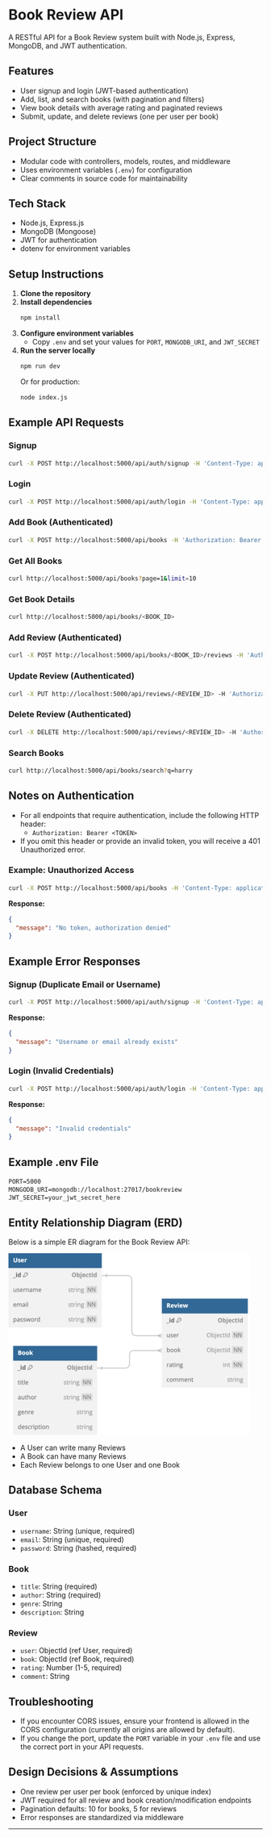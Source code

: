 # Book Review API

A RESTful API for a Book Review system built with Node.js, Express, MongoDB, and JWT authentication.

## Features
- User signup and login (JWT-based authentication)
- Add, list, and search books (with pagination and filters)
- View book details with average rating and paginated reviews
- Submit, update, and delete reviews (one per user per book)

## Project Structure

- Modular code with controllers, models, routes, and middleware
- Uses environment variables (`.env`) for configuration
- Clear comments in source code for maintainability

## Tech Stack
- Node.js, Express.js
- MongoDB (Mongoose)
- JWT for authentication
- dotenv for environment variables

## Setup Instructions

1. **Clone the repository**
2. **Install dependencies**
   ```sh
   npm install
   ```
3. **Configure environment variables**
   - Copy `.env` and set your values for `PORT`, `MONGODB_URI`, and `JWT_SECRET`
4. **Run the server locally**
   ```sh
   npm run dev
   ```
   Or for production:
   ```sh
   node index.js
   ```

## Example API Requests

### Signup
```sh
curl -X POST http://localhost:5000/api/auth/signup -H 'Content-Type: application/json' -d '{"username":"user1","email":"user1@example.com","password":"pass123"}'
```

### Login
```sh
curl -X POST http://localhost:5000/api/auth/login -H 'Content-Type: application/json' -d '{"email":"user1@example.com","password":"pass123"}'
```

### Add Book (Authenticated)
```sh
curl -X POST http://localhost:5000/api/books -H 'Authorization: Bearer <TOKEN>' -H 'Content-Type: application/json' -d '{"title":"Book Title","author":"Author Name","genre":"Fiction","description":"A great book."}'
```

### Get All Books
```sh
curl http://localhost:5000/api/books?page=1&limit=10
```

### Get Book Details
```sh
curl http://localhost:5000/api/books/<BOOK_ID>
```

### Add Review (Authenticated)
```sh
curl -X POST http://localhost:5000/api/books/<BOOK_ID>/reviews -H 'Authorization: Bearer <TOKEN>' -H 'Content-Type: application/json' -d '{"rating":5,"comment":"Excellent!"}'
```

### Update Review (Authenticated)
```sh
curl -X PUT http://localhost:5000/api/reviews/<REVIEW_ID> -H 'Authorization: Bearer <TOKEN>' -H 'Content-Type: application/json' -d '{"rating":4,"comment":"Updated comment."}'
```

### Delete Review (Authenticated)
```sh
curl -X DELETE http://localhost:5000/api/reviews/<REVIEW_ID> -H 'Authorization: Bearer <TOKEN>'
```

### Search Books
```sh
curl http://localhost:5000/api/books/search?q=harry
```

## Notes on Authentication
- For all endpoints that require authentication, include the following HTTP header:
  - `Authorization: Bearer <TOKEN>`
- If you omit this header or provide an invalid token, you will receive a 401 Unauthorized error.

### Example: Unauthorized Access
```sh
curl -X POST http://localhost:5000/api/books -H 'Content-Type: application/json' -d '{"title":"Book Title","author":"Author Name"}'
```
**Response:**
```json
{
  "message": "No token, authorization denied"
}
```

## Example Error Responses

### Signup (Duplicate Email or Username)
```sh
curl -X POST http://localhost:5000/api/auth/signup -H 'Content-Type: application/json' -d '{"username":"user1","email":"user1@example.com","password":"pass123"}'
```
**Response:**
```json
{
  "message": "Username or email already exists"
}
```

### Login (Invalid Credentials)
```sh
curl -X POST http://localhost:5000/api/auth/login -H 'Content-Type: application/json' -d '{"email":"user1@example.com","password":"wrongpass"}'
```
**Response:**
```json
{
  "message": "Invalid credentials"
}
```

## Example .env File
```
PORT=5000
MONGODB_URI=mongodb://localhost:27017/bookreview
JWT_SECRET=your_jwt_secret_here
```

## Entity Relationship Diagram (ERD)

Below is a simple ER diagram for the Book Review API:

<img src="./ER-diagram.png" alt="Book Review API ERD" style="height:360px;">

- A User can write many Reviews
- A Book can have many Reviews
- Each Review belongs to one User and one Book

## Database Schema

### User
- `username`: String (unique, required)
- `email`: String (unique, required)
- `password`: String (hashed, required)

### Book
- `title`: String (required)
- `author`: String (required)
- `genre`: String
- `description`: String

### Review
- `user`: ObjectId (ref User, required)
- `book`: ObjectId (ref Book, required)
- `rating`: Number (1-5, required)
- `comment`: String


## Troubleshooting
- If you encounter CORS issues, ensure your frontend is allowed in the CORS configuration (currently all origins are allowed by default).
- If you change the port, update the `PORT` variable in your `.env` file and use the correct port in your API requests.

## Design Decisions & Assumptions

- One review per user per book (enforced by unique index)
- JWT required for all review and book creation/modification endpoints
- Pagination defaults: 10 for books, 5 for reviews
- Error responses are standardized via middleware

---
